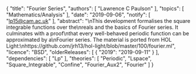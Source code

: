 {
    "title": "Fourier Series",
    "authors": [
        "Lawrence C Paulson"
    ],
    "topics": [
        "Mathematics/Analysis"
    ],
    "date": "2019-09-06",
    "notify": [
        "lp15@cam.ac.uk"
    ],
    "abstract": "\nThis development formalises the square integrable functions over the\nreals and the basics of Fourier series. It culminates with a proof\nthat every well-behaved periodic function can be approximated by a\nFourier series. The material is ported from HOL Light:\nhttps://github.com/jrh13/hol-light/blob/master/100/fourier.ml",
    "licence": "BSD",
    "olderReleases": [
        {
            "2019": "2019-09-11"
        }
    ],
    "dependencies": [
        "Lp"
    ],
    "theories": [
        "Periodic",
        "Lspace",
        "Square_Integrable",
        "Confine",
        "Fourier_Aux2",
        "Fourier"
    ]
}